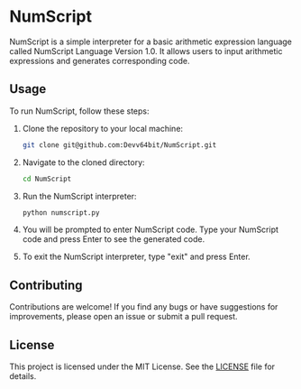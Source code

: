 # NumScript

NumScript is a simple interpreter for a basic arithmetic expression language called NumScript Language Version 1.0. It allows users to input arithmetic expressions and generates corresponding code.

## Usage

To run NumScript, follow these steps:

1. Clone the repository to your local machine:

    ```bash
    git clone git@github.com:Devv64bit/NumScript.git
    ```

2. Navigate to the cloned directory:

    ```bash
    cd NumScript
    ```

3. Run the NumScript interpreter:

    ```bash
    python numscript.py
    ```

4. You will be prompted to enter NumScript code. Type your NumScript code and press Enter to see the generated code.

5. To exit the NumScript interpreter, type "exit" and press Enter.

## Contributing

Contributions are welcome! If you find any bugs or have suggestions for improvements, please open an issue or submit a pull request.

## License

This project is licensed under the MIT License. See the [LICENSE](LICENSE) file for details.
